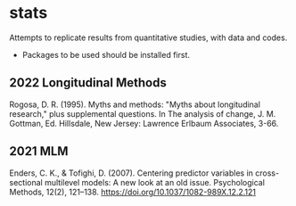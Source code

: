 # stats
Attempts to replicate results from quantitative studies, with data and codes. 
- Packages to be used should be installed first.

## 2022 Longitudinal Methods
Rogosa, D. R. (1995). Myths and methods: "Myths about longitudinal research," plus supplemental questions. In The analysis of change, J. M. Gottman, Ed. Hillsdale, New Jersey: Lawrence Erlbaum Associates, 3-66.

## 2021 MLM
Enders, C. K., & Tofighi, D. (2007). Centering predictor variables in cross-sectional multilevel models: A new look at an old issue. Psychological Methods, 12(2), 121–138. https://doi.org/10.1037/1082-989X.12.2.121

